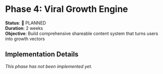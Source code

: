 # Phase 4: Viral Growth Engine

**Status**: 🔄 PLANNED  
**Duration**: 2 weeks  
**Objective**: Build comprehensive shareable content system that turns users into growth vectors

## Implementation Details

*This phase has not been implemented yet.*